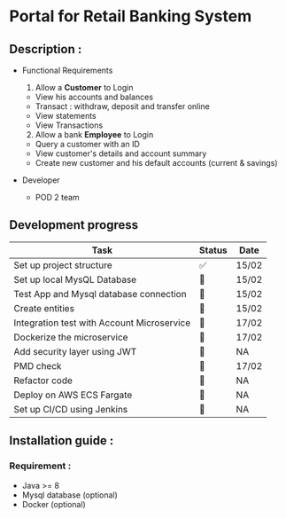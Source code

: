 # Portal for Retail Banking System

## Description :

- Functional Requirements
  1. Allow a **Customer** to Login
    - View his accounts and balances
    - Transact : withdraw, deposit and transfer online
    - View statements
    - View Transactions
  2. Allow a bank **Employee** to Login
    - Query a customer with an ID
    - View customer's details and account summary
    - Create new customer and his default accounts (current & savings)

- Developer
  - POD 2 team

## Development progress
| Task | Status | Date |
|---------|--------|------|
| Set up project structure | ✅ | 15/02 |
| Set up local MysQL Database  | 🚧 | 15/02 |
| Test App and Mysql database connection | 🚧 | 15/02 |
| Create entities | 🚧 | 15/02 |
| Integration test with Account Microservice | 🚧 | 17/02 |
| Dockerize the microservice | 🚧 | 17/02 |
| Add security layer using JWT | 🚧 | NA |
| PMD check | 🚧 | 17/02 |
| Refactor code | 🚧 | NA |
| Deploy on AWS ECS Fargate | 🚧 | NA |
| Set up CI/CD using Jenkins | 🚧 | NA |


## Installation guide :
### Requirement :
- Java >= 8
- Mysql database (optional)
- Docker (optional)
